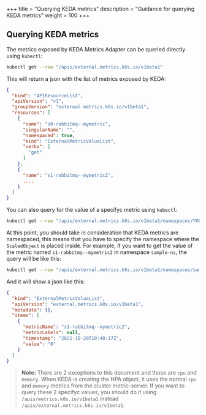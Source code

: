 +++
title = "Querying KEDA metrics"
description = "Guidance for querying KEDA metrics"
weight = 100
+++

## Querying KEDA metrics

The metrics exposed by KEDA Metrics Adapter can be queried directly using `kubectl`:
```bash
kubectl get --raw "/apis/external.metrics.k8s.io/v1beta1"
```

This will return a json with the list of metrics exposed by KEDA:
```json
{
  "kind": "APIResourceList",
  "apiVersion": "v1",
  "groupVersion": "external.metrics.k8s.io/v1beta1",
  "resources": [
    {
      "name": "s0-rabbitmq--mymetric",
      "singularName": "",
      "namespaced": true,
      "kind": "ExternalMetricValueList",
      "verbs": [
        "get"
      ]
    },
    {
      "name": "s1-rabbitmq--mymetric2",
      ....
    }
  ]
}
```

You can also query for the value of a specifyc metric using `kubectl`:
```bash
kubectl get --raw "/apis/external.metrics.k8s.io/v1beta1/namespaces/YOUR_NAMESPACE/YOUR_METRIC_NAME"
```

At this point, you should take in consideration that KEDA metrics are namespaced, this means that you have to specify the namespace where the `ScaledObject` is placed inside.
For example, if you want to get the value of the metric named `s1-rabbitmq--mymetric2` in namespace `sample-ns`, the query will be like this:
```bash
kubectl get --raw "/apis/external.metrics.k8s.io/v1beta1/namespaces/sample-ns/s1-rabbitmq--mymetric2"
```
And it will show a json like this:
```json
{
  "kind": "ExternalMetricValueList",
  "apiVersion": "external.metrics.k8s.io/v1beta1",
  "metadata": {},
  "items": [
    {
      "metricName": "s1-rabbitmq--mymetric2",
      "metricLabels": null,
      "timestamp": "2021-10-20T10:48:17Z",
      "value": "0"
    }
  ]
}
```

> **Note:** There are 2 exceptions to this document and those are `cpu` and `memory`. When KEDA is creating the HPA object, it uses the normal `cpu` and `memory` metrics from the cluster metric-server. If you want to query these 2 specifyc values, you should do it using `/apis/metrics.k8s.io/v1beta1` instead `/apis/external.metrics.k8s.io/v1beta1`.